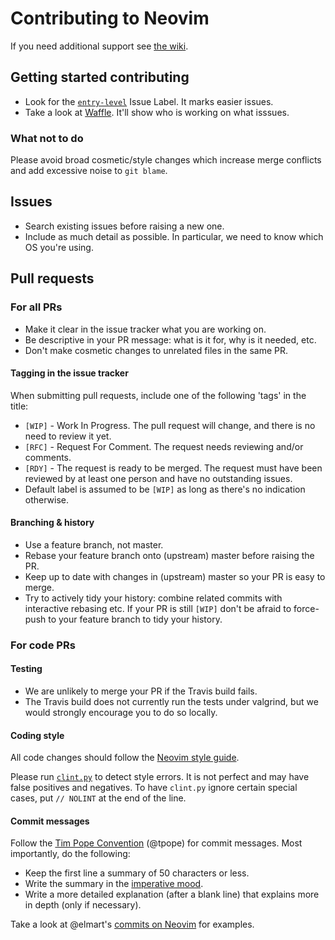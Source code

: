 # Contributing to Neovim

If you need additional support see [the wiki][wiki].

## Getting started contributing

- Look for the [`entry-level`][entry] Issue Label. It marks easier issues.
- Take a look at [Waffle][waffle]. It'll show who is working on what isssues.

### What not to do

Please avoid broad cosmetic/style changes which increase merge conflicts and add
excessive noise to `git blame`.

## Issues

- Search existing issues before raising a new one.
- Include as much detail as possible. In particular, we need to know which
  OS you're using.

## Pull requests

### For all PRs

- Make it clear in the issue tracker what you are working on.
- Be descriptive in your PR message: what is it for, why is it needed, etc.
- Don't make cosmetic changes to unrelated files in the same PR.

#### Tagging in the issue tracker

When submitting pull requests, include one of the following 'tags' in the title:

* `[WIP]` - Work In Progress. The pull request will change, and there is no need
  to review it yet.
* `[RFC]` - Request For Comment. The request needs reviewing and/or comments.
* `[RDY]` - The request is ready to be merged. The request must have been
  reviewed by at least one person and have no outstanding issues.
* Default label is assumed to be `[WIP]` as long as there's no indication
  otherwise.

#### Branching & history

- Use a feature branch, not master.
- Rebase your feature branch onto (upstream) master before raising the PR.
- Keep up to date with changes in (upstream) master so your PR is easy to merge.
- Try to actively tidy your history: combine related commits with interactive
  rebasing etc. If your PR is still `[WIP]` don't be afraid to force-push to
  your feature branch to tidy your history.

### For code PRs

#### Testing

- We are unlikely to merge your PR if the Travis build fails.
- The Travis build does not currently run the tests under valgrind, but we would
  strongly encourage you to do so locally.

#### Coding style

All code changes should follow the [Neovim style guide][style].

Please run [`clint.py`][clint] to detect style errors. It is not perfect and may
have false positives and negatives. To have `clint.py` ignore certain special
cases, put `// NOLINT` at the end of the line.

#### Commit messages

Follow the [Tim Pope Convention][commit] (@tpope) for commit messages. Most
importantly, do the following:

- Keep the first line a summary of 50 characters or less.
- Write the summary in the [imperative mood][imperative].
- Write a more detailed explanation (after a blank line) that explains more in
  depth (only if necessary).

Take a look at @elmart's [commits on Neovim][elmart] for examples.

[clint]: clint.py
[commit]: http://tbaggery.com/2008/04/19/a-note-about-git-commit-messages.html
[entry]: https://github.com/neovim/neovim/issues?labels=entry-level&state=open
[elmart]: https://github.com/neovim/neovim/commits?author=elmart
[imperative]: http://en.wikipedia.org/wiki/Imperative_mood
[style]: http://neovim.org/development-wiki/style-guide/style-guide.xml
[waffle]: https://waffle.io/neovim/neovim
[wiki]: https://github.com/neovim/neovim/wiki/Contributing
